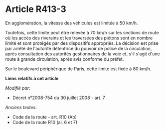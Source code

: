 # Article R413-3

En agglomération, la vitesse des véhicules est limitée à 50 km/h.

Toutefois, cette limite peut être relevée à 70 km/h sur les sections de route où les accès des riverains et les traversées
des piétons sont en nombre limité et sont protégés par des dispositifs appropriés. La décision est prise par arrêté de
l'autorité détentrice du pouvoir de police de la circulation, après consultation des autorités gestionnaires de la voie et,
s'il s'agit d'une route à grande circulation, après avis conforme du préfet. 

Sur le boulevard périphérique de Paris, cette limite est fixée à 80 km/h.

**Liens relatifs à cet article**

_Modifié par_:

  - Décret n°2008-754 du 30 juillet 2008 - art. 7

_Anciens textes_:

  - Code de la route - art. R10 (Ab)
  - Code de la route R10 (al. 6 et 7)
